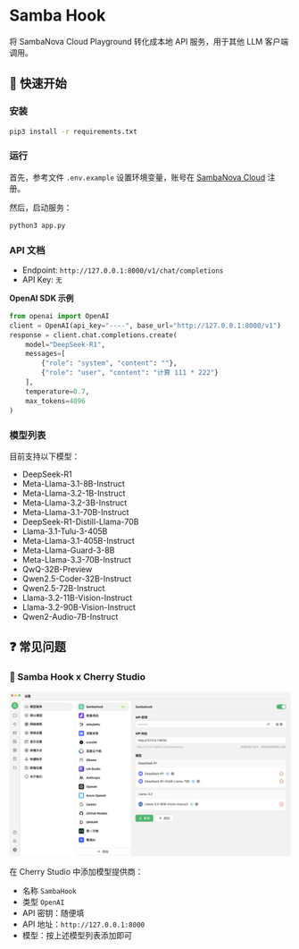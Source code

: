# Samba Hook

将 SambaNova Cloud Playground 转化成本地 API 服务，用于其他 LLM 客户端调用。

## 🚀 快速开始

### 安装

```bash
pip3 install -r requirements.txt
```

### 运行

首先，参考文件 `.env.example` 设置环境变量，账号在 [SambaNova Cloud](https://cloud.sambanova.ai/) 注册。

然后，启动服务：

```bash
python3 app.py
```

### API 文档

- Endpoint: `http://127.0.0.1:8000/v1/chat/completions`
- API Key: `无`

**OpenAI SDK 示例**

```python
from openai import OpenAI
client = OpenAI(api_key="----", base_url="http://127.0.0.1:8000/v1")
response = client.chat.completions.create(  
    model="DeepSeek-R1",  
    messages=[    
        {"role": "system", "content": ""},  
        {"role": "user", "content": "计算 111 * 222"}  
    ],  
    temperature=0.7,  
    max_tokens=4096  
)  
```


### 模型列表

目前支持以下模型：

- DeepSeek-R1
- Meta-Llama-3.1-8B-Instruct
- Meta-Llama-3.2-1B-Instruct
- Meta-Llama-3.2-3B-Instruct
- Meta-Llama-3.1-70B-Instruct
- DeepSeek-R1-Distill-Llama-70B
- Llama-3.1-Tulu-3-405B
- Meta-Llama-3.1-405B-Instruct
- Meta-Llama-Guard-3-8B
- Meta-Llama-3.3-70B-Instruct
- QwQ-32B-Preview
- Qwen2.5-Coder-32B-Instruct
- Qwen2.5-72B-Instruct
- Llama-3.2-11B-Vision-Instruct
- Llama-3.2-90B-Vision-Instruct
- Qwen2-Audio-7B-Instruct


## ❓ 常见问题

### 🍒 Samba Hook x Cherry Studio

![](./imgs/cherry-studio.png)

在 Cherry Studio 中添加模型提供商：
- 名称 `SambaHook`
- 类型 `OpenAI`
- API 密钥：随便填
- API 地址：`http://127.0.0.1:8000`
- 模型：按上述模型列表添加即可